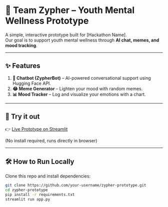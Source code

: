 # 🌱 Team Zypher – Youth Mental Wellness Prototype

A simple, interactive prototype built for [Hackathon Name].  
Our goal is to support youth mental wellness through **AI chat, memes, and mood tracking**.  

---

## ✨ Features
1. **💬 Chatbot (ZypherBot)** – AI-powered conversational support using Hugging Face API.  
2. **😂 Meme Generator** – Lighten your mood with random memes.  
3. **📊 Mood Tracker** – Log and visualize your emotions with a chart.  

---

## 🚀 Try it out
👉 [Live Prototype on Streamlit](https://zypher-prototype.streamlit.app)  

(No install required, runs directly in browser)

---

## 🛠️ How to Run Locally
Clone this repo and install dependencies:
```bash
git clone https://github.com/your-username/zypher-prototype.git
cd zypher-prototype
pip install -r requirements.txt
streamlit run app.py
